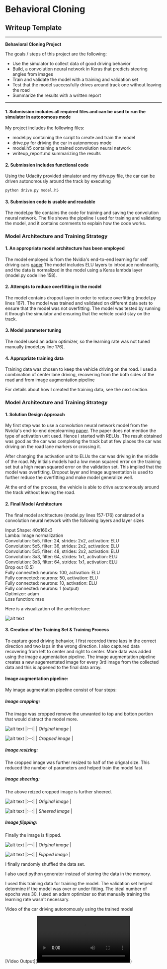 # **Behavioral Cloning** 

## Writeup Template

---

**Behavioral Cloning Project**

The goals / steps of this project are the following:
* Use the simulator to collect data of good driving behavior
* Build, a convolution neural network in Keras that predicts steering angles from images
* Train and validate the model with a training and validation set
* Test that the model successfully drives around track one without leaving the road
* Summarize the results with a written report


[//]: # (Image References)

[image1]: ./examples/nvidia_model.png "Model"
[image2]: ./examples/original_img.png "original_img"
[image3]: ./examples/crop_img.png "crop_img"
[image4]: ./examples/before_sheer.png "before_sheer"
[image5]: ./examples/after_sheer.png "after_sheer"
[image6]: ./examples/before_flip.png "before_flip"
[image7]: ./examples/after_flip.png "after_flip"
[video1]: ./video_output.mp4


---

#### 1. Submission includes all required files and can be used to run the simulator in autonomous mode

My project includes the following files:
* model.py containing the script to create and train the model
* drive.py for driving the car in autonomous mode
* model.h5 containing a trained convolution neural network 
* writeup_report.md summarizing the results

#### 2. Submission includes functional code
Using the Udacity provided simulator and my drive.py file, the car can be driven autonomously around the track by executing 
```sh
python drive.py model.h5
```

#### 3. Submission code is usable and readable

The model.py file contains the code for training and saving the convolution neural network. The file shows the pipeline I used for training and validating the model, and it contains comments to explain how the code works.

### Model Architecture and Training Strategy

#### 1. An appropriate model architecture has been employed

The model employed is from the Nvidia's end-to-end learning for self driving cars [paper](https://arxiv.org/pdf/1604.07316v1.pdf)
The model includes ELU layers to introduce nonlinearity, and the data is normalized in the model using a Keras lambda layer (model.py code line 158). 

#### 2. Attempts to reduce overfitting in the model

The model contains dropout layer in order to reduce overfitting (model.py lines 167). 
The model was trained and validated on different data sets to ensure that the model was not overfitting. The model was tested by running it through the simulator and ensuring that the vehicle could stay on the track.

#### 3. Model parameter tuning

The model used an adam optimizer, so the learning rate was not tuned manually (model.py line 176).

#### 4. Appropriate training data

Training data was chosen to keep the vehicle driving on the road. I used a combination of center lane driving, recovering from the both sides of the road and from image augmentation pipeline

For details about how I created the training data, see the next section. 

### Model Architecture and Training Strategy

#### 1. Solution Design Approach

My first step was to use a convolution neural network model from the Nvidia's end-to-end deeplearning [paper](https://arxiv.org/pdf/1604.07316v1.pdf). The paper does not mention the type of activation unit used. Hence I started with RELUs. The result obtained was good as the car was completing the track but at few places the car was driving on the road lane markers or crossing it. 

After changing the activation unit to ELUs the car was driving in the middle of the road. My initials models had a low mean squared error on the training set but a high mean squared error on the validation set. This implied that the model was overfitting. Dropout layer and Image augmentation is used to further reduce the overfitting and make model generalize well.

At the end of the process, the vehicle is able to drive autonomously around the track without leaving the road.

#### 2. Final Model Architecture

The final model architecture (model.py lines 157-176) consisted of a convolution neural network with the following layers and layer sizes 

Input Shape: 40x160x3 <br />
Lamba: Image normalization <br />
Convolution: 5x5, filter: 24, strides: 2x2, activation: ELU <br />
Convolution: 5x5, filter: 36, strides: 2x2, activation: ELU <br />
Convolution: 5x5, filter: 48, strides: 2x2, activation: ELU <br />
Convolution: 3x3, filter: 64, strides: 1x1, activation: ELU <br />
Convolution: 3x3, filter: 64, strides: 1x1, activation: ELU <br />
Drop out (0.5) <br />
Fully connected: neurons: 100, activation: ELU <br />
Fully connected: neurons: 50, activation: ELU <br />
Fully connected: neurons: 10, activation: ELU <br />
Fully connected: neurons: 1 (output) <br />
Optimizer: adam <br />
Loss function: mse <br />

Here is a visualization of the architecture:

![alt text][image1]

#### 3. Creation of the Training Set & Training Process

To capture good driving behavior, I first recorded three laps in the correct direction and two laps in the wrong direction. I also captured data recovering from left to center and right to center. More data was added using the image augmentaiton pipeline. The image augmentation pipeline creates a new augementated image for every 3rd image from the collected data and this is appened to the final data array.

#### **Image augmentation pipeline:**

My image augmentation pipeline consist of four steps:

##### **Image cropping:**
The image was cropped remove the unwanted to top and botton portion that would distract the model more. 

![alt text][image2]
|:--:| 
| *Original image* |

![alt text][image3]
|:--:| 
| *Cropped image* |

##### **Image resizing:**
The cropped image was further resized to half of the orignal size. This reduced the number of parameters and helped train the model fast.

##### **Image sheering:**
The above reized cropped image is further sheered.

![alt text][image4]
|:--:| 
| *Original image* |

![alt text][image5]
|:--:| 
| *Sheered image* |

##### **Image flipping:** 
Finally the image is flipped.

![alt text][image6]
|:--:| 
| *Original image* |

![alt text][image7]
|:--:| 
| *Flipped image* |


I finally randomly shuffled the data set.

I also used python generator instead of storing the data in the memory. 

I used this training data for training the model. The validation set helped determine if the model was over or under fitting. The ideal number of epochs was 30. I used an adam optimizer so that manually training the learning rate wasn't necessary.

Video of the car driving autonomously using the trained model

[Video Output](![alt text][video1])


